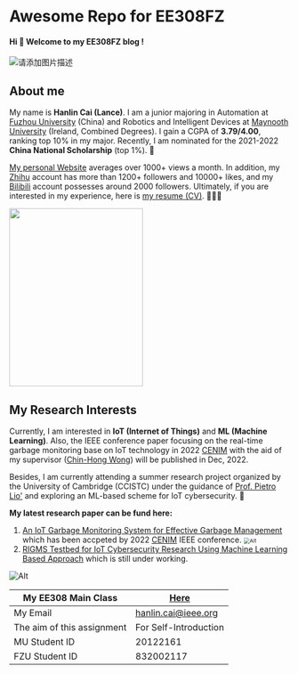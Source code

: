 # Awesome Repo for EE308FZ

#### Hi 👋  Welcome to my EE308FZ blog !

![请添加图片描述](https://s2.loli.net/2022/10/22/aLYq8JtblNXdKxT.jpg)

## About me
My name is **Hanlin Cai (Lance)**. I am a junior majoring in Automation at [Fuzhou University] (China) and Robotics and Intelligent Devices at [Maynooth University] (Ireland, Combined Degrees). I gain a CGPA of **3.79/4.00**, ranking top 10% in my major. Recently, I am nominated for the 2021-2022 **China National Scholarship** (top 1%). 🎊

[My personal Website] averages over 1000+ views a month. In addition, my [Zhihu] account has more than 1200+ followers and 10000+ likes, and my [Bilibili] account possesses around 2000 followers. Ultimately, if you are interested in my experience, here is [my resume (CV)]. 👨🏻‍💻

<img src="https://www.caihanlin.com/caihanlin.jpg" class="floatpic" width="240" height="320">

## My Research Interests
Currently, I am interested in **IoT (Internet of Things)** and **ML (Machine Learning)**. Also, the IEEE conference paper focusing on the real-time garbage monitoring base on IoT technology in 2022 [CENIM]  with the aid of my supervisor ([Chin-Hong Wong]) will be published in Dec, 2022. 

Besides, I am currently attending a summer research project organized by the University of Cambridge (CCISTC) under the guidance of [Prof. Pietro Lio'] and exploring an ML-based scheme for IoT cybersecurity. 🚀

**My latest research paper can be fund here:**

1. [An IoT Garbage Monitoring System for Effective Garbage Management] which has been accpeted by  2022 [CENIM] IEEE conference.
    <img src="https://img-blog.csdnimg.cn/c48a83e1e0674e7e8753bc9999e76549.png#pic_center" alt="Alt" style="zoom:67%;" />
2. [RIGMS Testbed for IoT Cybersecurity Research Using Machine Learning Based Approach] which is still under working.

![Alt](https://img-blog.csdnimg.cn/1682bcb374734239adec3670d78d385d.png#pic_center)



| My EE308 Main Class| [Here]|
|--|--|
| My Email                   | hanlin.cai@ieee.org   |
| The aim of this assignment | For Self-Introduction|
| MU Student ID | 20122161 |
|FZU Student ID|832002117|



[Zhihu]:https://www.zhihu.com/people/chlire
[Bilibili]:https://space.bilibili.com/594030035?spm_id_from=333.1007.0.0
[CENIM]:http://cenim.its.ac.id/#pdfexpress
[My Personal Website]: https://mieclance.club/
[My Bilibili Channel]: https://space.bilibili.com/594030035?spm_id_from=333.1007.0.0
[Fuzhou University]: https://www.fzu.edu.cn/
[Maynooth University]: https://maynoothuniversity.ie/
[Chin-Hong Wong]: https://www.researchgate.net/profile/Chin-Hong-Wong
[Prof. Pietro Lio']: https://www.cl.cam.ac.uk/~pl219/
[my resume (CV)]:https://github.com/GuangLun2000/miec-club-lance/blob/main/about-me/CV-HanlinCAI-20221022.pdf
[An IoT Garbage Monitoring System for Effective Garbage Management]:https://github.com/GuangLun2000/miec-club-lance/tree/main/Research-Paper/1-IoT-Garbage-Monitoring-in-CENIM2022
[RIGMS Testbed for IoT Cybersecurity Research Using Machine Learning Based Approach]:https://github.com/GuangLun2000/miec-club-lance/tree/main/Research-Paper/2-IoT-ML-Cybersecurity-in-Cambridge

[here]:https://blog.csdn.net/weixin_51100018/category_12066029.html?spm=1001.2014.3001.5482
[Assignment1]:https://github.com/GuangLun2000/EE308FZ/tree/main/Requirement-for-LAB/Lab1-20221022
